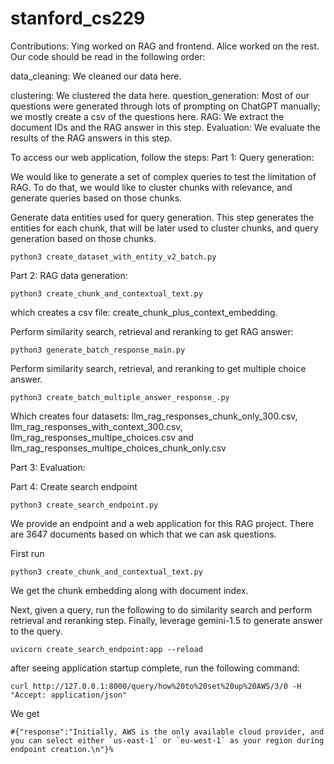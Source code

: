 # stanford_cs229
Contributions: Ying worked on RAG and frontend. Alice worked on the rest. Our code should be read in the following order: 

data_cleaning: We cleaned our data here.

clustering: We clustered the data here.
question_generation: Most of our questions were generated through lots of prompting on ChatGPT manually; we mostly create a csv of the questions here.
RAG: We extract the document IDs and the RAG answer in this step.
Evaluation: We evaluate the results of the RAG answers in this step.

To access our web application, follow the steps:
Part 1: Query generation: 

We would like to generate a set of complex queries to test the limitation of RAG. To do that, we would like to cluster chunks with relevance, and generate queries based on those chunks. 


Generate data entities used for query generation. This step generates the entities for each chunk, that will be later used to cluster chunks, and query generation based on those chunks. 
```
python3 create_dataset_with_entity_v2_batch.py
```


Part 2: RAG data generation:
```
python3 create_chunk_and_contextual_text.py
```

which creates a csv file: create_chunk_plus_context_embedding. 


Perform similarity search, retrieval and reranking to get RAG answer: 
```
python3 generate_batch_response_main.py
```
Perform similarity search, retrieval, and reranking to get multiple choice answer. 

```
python3 create_batch_multiple_answer_response_.py
```

Which creates four datasets: llm_rag_responses_chunk_only_300.csv, llm_rag_responses_with_context_300.csv, llm_rag_responses_multipe_choices.csv and llm_rag_responses_multipe_choices_chunk_only.csv

Part 3: Evaluation: 




Part 4: 
Create search endpoint
```
python3 create_search_endpoint.py
```

We provide an endpoint and a web application for this RAG project.  There are 3647 documents based on which that we can ask questions.

First run
```
python3 create_chunk_and_contextual_text.py
```
We get the chunk embedding along with document index. 

Next, given a query, run the following to do similarity search and perform retrieval and reranking step. Finally, leverage gemini-1.5 to generate answer to the query. 

```
uvicorn create_search_endpoint:app --reload
```
after seeing application startup complete, run the following command: 
```
curl http://127.0.0.1:8000/query/how%20to%20set%20up%20AWS/3/0 -H "Accept: application/json"
```
We get 
```
#{"response":"Initially, AWS is the only available cloud provider, and you can select either `us-east-1` or `eu-west-1` as your region during endpoint creation.\n"}%
```                    

